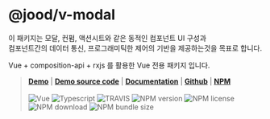 # @jood/v-modal

이 패키지는 모달, 컨펌, 액션시트와 같은 동적인 컴포넌트 UI 구성과 \
컴포넌트간의 데이터 통신, 프로그래미틱한 제어의 기반을 제공하는것을 목표로 합니다.

Vue + composition-api + rxjs 를 활용한 Vue 전용 패키지 입니다.

> __[Demo](https://molgga.github.io/jood-v-modal)__
| __[Demo source code](https://github.com/molgga/jood-v-modal/tree/master/packages/dev/src/components/demo)__
| __[Documentation](https://molgga.github.io/jood-v-modal/documents)__
| __[Github](https://github.com/molgga/jood-v-modal)__
| __[NPM](https://www.npmjs.com/package/@jood/v-modal)__
\
\
![Vue](https://img.shields.io/static/v1.svg?label=&style=flat-square&logoColor=white&color=4fc08d&logo=vue.js&message=Vue)
![Typescript](https://img.shields.io/static/v1.svg?label=&style=flat-square&logoColor=white&color=3178c6&logo=typescript&message=Typescript)
![TRAVIS](https://travis-ci.org/molgga/jood-v-modal.svg?branch=master)
![NPM version](https://img.shields.io/npm/v/@jood/v-modal.svg)
![NPM license](https://img.shields.io/npm/l/@jood/v-modal)
![NPM download](https://img.shields.io/npm/dt/@jood/v-modal)
![NPM bundle size](https://img.shields.io/bundlephobia/min/@jood/v-modal)
